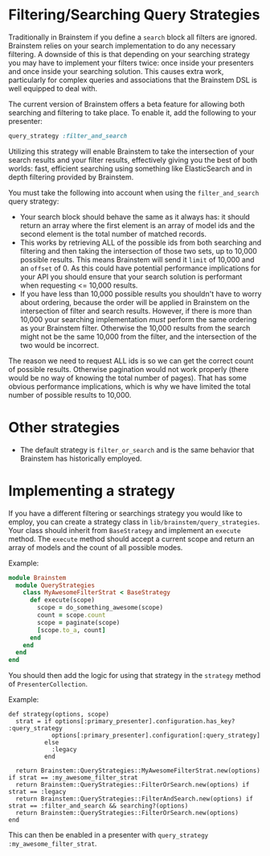 # Filtering/Searching Query Strategies

Traditionally in Brainstem if you define a `search` block all filters are ignored. Brainstem relies on your search
implementation to do any necessary filtering. A downside of this is that depending on your searching strategy you may
have to implement your filters twice: once inside your presenters and once inside your searching solution. This causes
extra work, particularly for complex queries and associations that the Brainstem DSL is well equipped to deal with.

The current version of Brainstem offers a beta feature for allowing both searching and filtering to take place. To enable it,
add the following to your presenter:

```ruby
query_strategy :filter_and_search
```

Utilizing this strategy will enable Brainstem to take the intersection of your search results and your filter results,
effectively giving you the best of both worlds: fast, efficient searching using something like ElasticSearch and in depth
filtering provided by Brainstem.

You must take the following into account when using the `filter_and_search` query strategy:

- Your search block should behave the same as it always has: it should return an array where the first element is an array
  of model ids and the second element is the total number of matched records.
- This works by retrieving ALL of the possible ids from both searching and filtering and then taking the intersection
  of those two sets, up to 10,000 possible results. This means Brainstem will send it `limit` of 10,000 and an `offset` of 0.
  As this could have potential performance implications for your API you should ensure that your search solution is
  performant when requesting <= 10,000 results.
- If you have less than 10,000 possible results you shouldn't have to worry about ordering, because the order will
  be applied in Brainstem on the intersection of filter and search results. However, if there is more than 10,000 your
  searching implementation *must* perform the same ordering as your Brainstem filter. Otherwise the 10,000 results
  from the search might not be the same 10,000 from the filter, and the intersection of the two would be incorrect.

The reason we need to request ALL ids is so we can get the correct count of possible results. Otherwise pagination would
not work properly (there would be no way of knowing the total number of pages). That has some obvious performance
implications, which is why we have limited the total number of possible results to 10,000.

# Other strategies

- The default strategy is `filter_or_search` and is the same behavior that Brainstem has historically employed.

# Implementing a strategy

If you have a different filtering or searchings strategy you would like to employ, you can create a strategy class
in `lib/brainstem/query_strategies`. Your class should inherit from `BaseStrategy` and implement an `execute` method.
The `execute` method should accept a current scope and return an array of models and the count of all possible modes.

Example:

```ruby
module Brainstem
  module QueryStrategies
    class MyAwesomeFilterStrat < BaseStrategy
      def execute(scope)
        scope = do_something_awesome(scope)
        count = scope.count
        scope = paginate(scope)
        [scope.to_a, count]
      end
    end
  end
end
```

You should then add the logic for using that strategy in the `strategy` method of `PresenterCollection`.

Example:

```
def strategy(options, scope)
  strat = if options[:primary_presenter].configuration.has_key? :query_strategy
            options[:primary_presenter].configuration[:query_strategy]
          else
            :legacy
          end

  return Brainstem::QueryStrategies::MyAwesomeFilterStrat.new(options) if strat == :my_awesome_filter_strat
  return Brainstem::QueryStrategies::FilterOrSearch.new(options) if strat == :legacy
  return Brainstem::QueryStrategies::FilterAndSearch.new(options) if strat == :filter_and_search && searching?(options)
  return Brainstem::QueryStrategies::FilterOrSearch.new(options)
end
```

This can then be enabled in a presenter with `query_strategy :my_awesome_filter_strat`.
